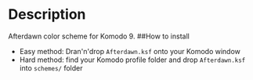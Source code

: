 Description
=====================
Afterdawn color scheme for Komodo 9.
##How to install
* Easy method: Dran'n'drop `Afterdawn.ksf` onto your Komodo window
* Hard method: find your Komodo profile folder and drop `Afterdawn.ksf` into `schemes/` folder
